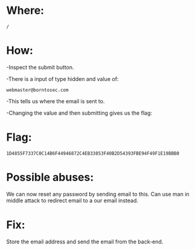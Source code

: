 # Where:
    /
# How:

-Inspect the submit button.

-There is a input of type hidden and value of:

    webmaster@borntosec.com

-This tells us where the email is sent to.

-Changing the value and then submitting gives us the flag:

# Flag:
    1D4855F7337C0C14B6F44946872C4EB33853F40B2D54393FBE94F49F1E19BBB0

# Possible abuses:
We can now reset any password by sending email to this.
Can use man in middle attack to redirect email to a our email instead.

# Fix:
Store the email address and send the email from the back-end. 